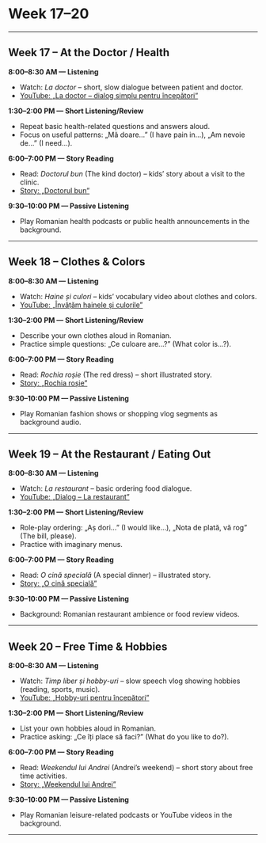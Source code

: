 # Week 17–20

---

## **Week 17 – At the Doctor / Health**

**8:00–8:30 AM — Listening**
- Watch: *La doctor* – short, slow dialogue between patient and doctor.  
- [YouTube: „La doctor – dialog simplu pentru începători”](https://www.youtube.com/watch?v=Jh-rtpU1T7o)

**1:30–2:00 PM — Short Listening/Review**
- Repeat basic health-related questions and answers aloud.  
- Focus on useful patterns: „Mă doare…” (I have pain in…), „Am nevoie de…” (I need…).

**6:00–7:00 PM — Story Reading**
- Read: *Doctorul bun* (The kind doctor) – kids’ story about a visit to the clinic.  
- [Story: „Doctorul bun”](https://www.povesti-pentru-copii.com/doctorul-bun)

**9:30–10:00 PM — Passive Listening**
- Play Romanian health podcasts or public health announcements in the background.

---

## **Week 18 – Clothes & Colors**

**8:00–8:30 AM — Listening**
- Watch: *Haine și culori* – kids’ vocabulary video about clothes and colors.  
- [YouTube: „Învățăm hainele și culorile”](https://www.youtube.com/watch?v=rNcfEcjANmI)

**1:30–2:00 PM — Short Listening/Review**
- Describe your own clothes aloud in Romanian.  
- Practice simple questions: „Ce culoare are…?” (What color is…?).

**6:00–7:00 PM — Story Reading**
- Read: *Rochia roșie* (The red dress) – short illustrated story.  
- [Story: „Rochia roșie”](https://www.povesti-pentru-copii.com/rochia-rosie)

**9:30–10:00 PM — Passive Listening**
- Play Romanian fashion shows or shopping vlog segments as background audio.

---

## **Week 19 – At the Restaurant / Eating Out**

**8:00–8:30 AM — Listening**
- Watch: *La restaurant* – basic ordering food dialogue.  
- [YouTube: „Dialog – La restaurant”](https://www.youtube.com/watch?v=KZjSoWjXKxM)

**1:30–2:00 PM — Short Listening/Review**
- Role-play ordering: „Aș dori…” (I would like…), „Nota de plată, vă rog” (The bill, please).  
- Practice with imaginary menus.

**6:00–7:00 PM — Story Reading**
- Read: *O cină specială* (A special dinner) – illustrated story.  
- [Story: „O cină specială”](https://www.povesti-pentru-copii.com/o-cina-speciala)

**9:30–10:00 PM — Passive Listening**
- Background: Romanian restaurant ambience or food review videos.

---

## **Week 20 – Free Time & Hobbies**

**8:00–8:30 AM — Listening**
- Watch: *Timp liber și hobby-uri* – slow speech vlog showing hobbies (reading, sports, music).  
- [YouTube: „Hobby-uri pentru începători”](https://www.youtube.com/watch?v=6r2c1U45Y9o)

**1:30–2:00 PM — Short Listening/Review**
- List your own hobbies aloud in Romanian.  
- Practice asking: „Ce îți place să faci?” (What do you like to do?).

**6:00–7:00 PM — Story Reading**
- Read: *Weekendul lui Andrei* (Andrei’s weekend) – short story about free time activities.  
- [Story: „Weekendul lui Andrei”](https://www.povesti-pentru-copii.com/weekendul-lui-andrei)

**9:30–10:00 PM — Passive Listening**
- Play Romanian leisure-related podcasts or YouTube videos in the background.

---
